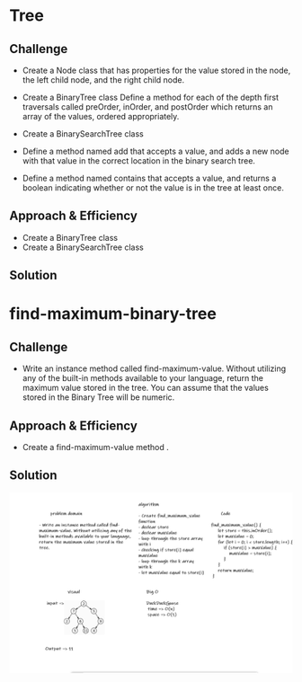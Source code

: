 # Tree
<!-- Short summary or background information -->


## Challenge
<!-- Description of the challenge -->
* Create a Node class that has properties for the value stored in the node, the left child node, and the right child node.
* Create a BinaryTree class Define a method for each of the depth first traversals called preOrder, inOrder, and postOrder which returns an array of the values, ordered appropriately.

* Create a BinarySearchTree class
* Define a method named add that accepts a value, and adds a new node with that value in the correct location in the binary search tree.
* Define a method named contains that accepts a value, and returns a boolean indicating whether or not the value is in the tree at least once.
## Approach & Efficiency
<!-- What approach did you take? Why? What is the Big O space/time for this approach? -->
* Create a BinaryTree class
* Create a BinarySearchTree class
## Solution
<!-- Embedded whiteboard image -->





# find-maximum-binary-tree
<!-- Short summary or background information -->


## Challenge
<!-- Description of the challenge -->
* Write an instance method called find-maximum-value. Without utilizing any of the built-in methods available to your language, return the maximum value stored in the tree. You can assume that the values stored in the Binary Tree will be numeric.

## Approach & Efficiency
<!-- What approach did you take? Why? What is the Big O space/time for this approach? -->
* Create a find-maximum-value method .
## Solution
<!-- Embedded whiteboard image -->

![whiteboard-image](img/maxValue.PNG)
